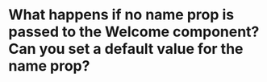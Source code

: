 # What happens if no name prop is passed to the Welcome component? Can you set a default value for the name prop?
